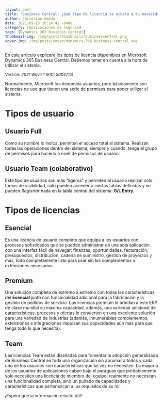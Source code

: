 ```yaml
---
layout: post
title: "Business Central: ¿Qué tipo de licencia se ajusta a tu necesidad?"
author: Christian Amado
date: 2021-09-15 16:14:42 -0400
category: [Aplicaciones de negocio]
tags: [Dynamics 365 Business Central]
thumbnail-img: /img/posts/thumbnails/businesscentral.png
cover-img: /img/posts/cover/dynamics-365-business-central.svg
---
```


En este artículo explicaré los tipos de licencia disponibles en Microsoft Dynamics 365 Business Central. Debemos tener en cuenta a la hora de utilizar el sistema.

<!--more-->
*<font size="2">Versión: 2021 Wave 1 (KID: 5004715)</font>*

Normalmente, Microsoft los denomina usuarios, pero básicamente son licencias de uso que tienen una serie de permisos para poder utilizar el sistema.  

# Tipos de usuario
## Usuario Full
Como su nombre lo indica, permiten el acceso total al sistema. Realizan todas las operaciones dentro del sistema, siempre y cuando, tenga el grupo de permisos para hacerlo a nivel de permisos de usuario.  

## Usuario Team (colaborativo)
Este tipo de usuarios son más "ligeros" y permiten al usuario realizar sólo tareas de visibilidad, sólo pueden acceder a ciertas tablas definidas y no pueden *Registrar* nada en la tabla central del sistema: **G/L Entry**.  

# Tipos de licencias
## Esencial
Es una licencia de usuario completo que equipa a los usuarios con procesos sofisticados que se pueden administrar en una sola aplicación con una interfaz fácil de navegar: finanzas, oportunidades, facturación, presupuestos, distribución, cadena de suministro, gestión de proyectos y más, todo completamente listo para usar sin los complementos o extensiones necesarios.  

## Premium
Una solución completa de extremo a extremo con todas las características del **Esencial** junto con funcionalidad adicional para la fabricación y la gestión de pedidos de servicio. Las licencias premium le brindan a este ERP de clase mundial su máxima capacidad, además, una variedad adicional de características, procesos y ofertas lo convierten en una excelente solución para una variedad de industrias (además, innumerables complementos, extensiones e integraciones impulsan sus capacidades aún más para que tenga todo lo que necesita).  

## Team
Las licencias Team están diseñadas para fomentar la adopción generalizada de Business Central en toda una organización sin abrumar a todos y cada uno de los usuarios con características que tal vez no necesiten. La mayoría de los usuarios de aplicaciones caben bajo el paraguas que probablemente solo necesiten una licencia de miembro del equipo: realmente no necesitan una funcionalidad completa, sino un puñado de capacidades y características que pertenezcan a los requisitos de su rol.  

¡Espero que la información resulte útil!